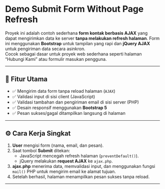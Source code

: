 # Demo Submit Form Without Page Refresh

Proyek ini adalah contoh sederhana **form kontak berbasis AJAX** yang dapat mengirimkan data ke server **tanpa melakukan refresh halaman**. Form ini menggunakan **Bootstrap** untuk tampilan yang rapi dan **jQuery AJAX** untuk pengiriman data secara asinkron.  
Cocok sebagai dasar untuk proyek web sederhana seperti halaman “Hubungi Kami” atau formulir masukan pengguna.

---

## 🧩 Fitur Utama
- ✅ Mengirim data form tanpa reload halaman (`AJAX`)
- ✅ Validasi input di sisi client (JavaScript)
- ✅ Validasi tambahan dan pengiriman email di sisi server (PHP)
- ✅ Desain responsif menggunakan **Bootstrap 5**
- ✅ Pesan sukses/gagal ditampilkan langsung di halaman

---

## ⚙️ Cara Kerja Singkat

1. **User** mengisi form (nama, email, dan pesan).
2. Saat tombol **Submit** ditekan:
   - JavaScript mencegah refresh halaman (`preventDefault()`).
   - jQuery melakukan **request AJAX** ke `ajax.php`.
3. **ajax.php** menerima data, memvalidasi input, dan menggunakan fungsi `mail()` PHP untuk mengirim email ke alamat tujuan.
4. Setelah berhasil, halaman menampilkan pesan sukses tanpa reload.

---
